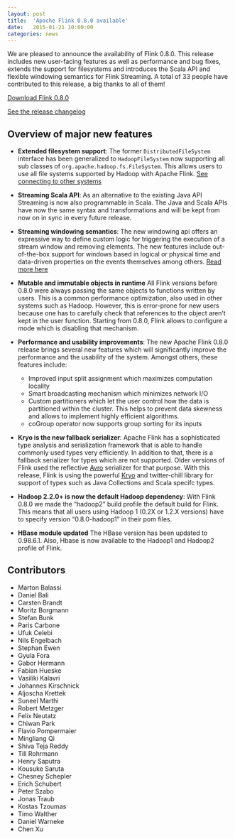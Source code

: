 ```yaml
---
layout: post
title:  'Apache Flink 0.8.0 available'
date:   2015-01-21 10:00:00
categories: news
---
```



We are pleased to announce the availability of Flink 0.8.0. This release includes new user-facing features as well as performance and bug fixes, extends the support for filesystems and introduces the Scala API and flexible windowing semantics for Flink Streaming. A total of 33 people have contributed to this release, a big thanks to all of them!

[Download Flink 0.8.0](http://www.apache.org/dyn/closer.cgi/flink/flink-0.8.0/flink-0.8.0-bin-hadoop2.tgz)

[See the release changelog](https://issues.apache.org/jira/secure/ReleaseNote.jspa?projectId=12315522&version=12328699)

## Overview of major new features


 - **Extended filesystem support**: The former `DistributedFileSystem` interface has been generalized to `HadoopFileSystem` now supporting all sub classes of `org.apache.hadoop.fs.FileSystem`. This allows users to use all file systems supported by Hadoop with Apache Flink.
[See connecting to other systems](http://flink.incubator.apache.org/docs/0.8/example_connectors.html)

 - **Streaming Scala API**: As an alternative to the existing Java API Streaming is now also programmable in Scala. The Java and Scala APIs have now the same syntax and transformations and will be kept from now on in sync in every future release.

 - **Streaming windowing semantics**: The new windowing api offers an expressive way to define custom logic for triggering the execution of a stream window and removing elements. The new features include out-of-the-box support for windows based in logical or physical time and data-driven properties on the events themselves among others. [Read more here](http://flink.apache.org/docs/0.8/streaming_guide.html#window-operators)

 - **Mutable and immutable objects in runtime** All Flink versions before 0.8.0 were always passing the same objects to functions written by users. This is a common performance optimization, also used in other systems such as Hadoop.
 However, this is error-prone for new users because one has to carefully check that references to the object aren’t kept in the user function. Starting from 0.8.0, Flink allows to configure a mode which is disabling that mechanism.

 - **Performance and usability improvements**: The new Apache Flink 0.8.0 release brings several new features which will significantly improve the performance and the usability of the system. Amongst others, these features include:
   - Improved input split assignment which maximizes computation locality
   - Smart broadcasting mechanism which minimizes network I/O
   - Custom partitioners which let the user control how the data is partitioned within the cluster. This helps to prevent data skewness and allows to implement highly efficient algorithms.
   - coGroup operator now supports group sorting for its inputs

 - **Kryo is the new fallback serializer**: Apache Flink has a sophisticated type analysis and serialization framework that is able to handle commonly used types very efficiently.
 In addition to that, there is a fallback serializer for types which are not supported. Older versions of Flink used the reflective [Avro](http://avro.apache.org/) serializer for that purpose. With this release, Flink is using the powerful [Kryo](https://github.com/EsotericSoftware/kryo) and twitter-chill library for support of types such as Java Collections and Scala specifc types.

 - **Hadoop 2.2.0+ is now the default Hadoop dependency**: With Flink 0.8.0 we made the “hadoop2” build profile the default build for Flink. This means that all users using Hadoop 1 (0.2X or 1.2.X versions) have to specify  version “0.8.0-hadoop1” in their pom files.

 - **HBase module updated** The HBase version has been updated to 0.98.6.1. Also, Hbase is now available to the Hadoop1 and Hadoop2 profile of Flink.


## Contributors

 - Marton Balassi
 - Daniel Bali
 - Carsten Brandt
 - Moritz Borgmann
 - Stefan Bunk
 - Paris Carbone
 - Ufuk Celebi
 - Nils Engelbach 
 - Stephan Ewen
 - Gyula Fora
 - Gabor Hermann
 - Fabian Hueske
 - Vasiliki Kalavri
 - Johannes Kirschnick
 - Aljoscha Krettek
 - Suneel Marthi
 - Robert Metzger
 - Felix Neutatz
 - Chiwan Park
 - Flavio Pompermaier
 - Mingliang Qi
 - Shiva Teja Reddy
 - Till Rohrmann
 - Henry Saputra
 - Kousuke Saruta
 - Chesney Schepler
 - Erich Schubert
 - Peter Szabo
 - Jonas Traub
 - Kostas Tzoumas
 - Timo Walther
 - Daniel Warneke
 - Chen Xu